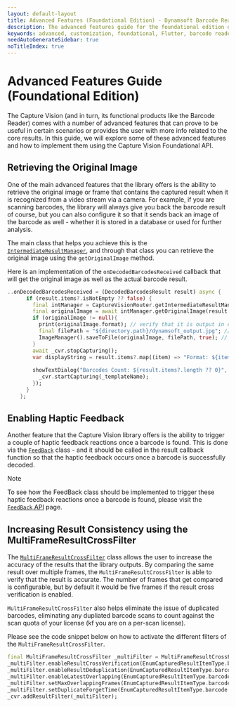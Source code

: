 ```yaml
---
layout: default-layout
title: Advanced Features (Foundational Edition) - Dynamsoft Barcode Reader Flutter Edition
description: The advanced features guide for the foundational edition of Dynamsoft Barcode Reader Flutter gives the user insight on how to utilize some of the more complicated features of the Capture Vision library.
keywords: advanced, customization, foundational, Flutter, barcode reader
needAutoGenerateSidebar: true
noTitleIndex: true
---
```


# Advanced Features Guide (Foundational Edition)

The Capture Vision (and in turn, its functional products like the Barcode Reader) comes with a number of advanced features that can prove to be useful in certain scenarios or provides the user with more info related to the core results. In this guide, we will explore some of these advanced features and how to implement them using the Capture Vision Foundational API.

## Retrieving the Original Image

One of the main advanced features that the library offers is the ability to retrieve the original image or frame that contains the captured result when it is recognized from a video stream via a camera. For example, if you are scanning barcodes, the library will always give you back the barcode result of course, but you can also configure it so that it sends back an image of the barcode as well - whether it is stored in a database or used for further analysis.

The main class that helps you achieve this is the [`IntermediateResultManager`](../api-reference/capture-vision-router/intermediate-result-manager.md), and through that class you can retrieve the original image using the `getOriginalImage` method.

Here is an implementation of the `onDecodedBarcodesReceived` callback that will get the original image as well as the actual barcode result.

```dart
..onDecodedBarcodesReceived = (DecodedBarcodesResult result) async {
      if (result.items?.isNotEmpty ?? false) {
        final intManager = CaptureVisionRouter.getIntermediateResultManager();
        final originalImage = await intManager.getOriginalImage(result.originalImageHashId);
        if (originalImage != null){
          print(originalImage.format); // verify that it is output in colour
          final filePath = "${directory.path}/dynamsoft_output.jpg"; // you can change this path to whatever works and that is accessible
          ImageManager().saveToFile(originalImage, filePath, true); // saving the captured frame to the directory above
        }
        await _cvr.stopCapturing();
        var displayString = result.items?.map((item) => "Format: ${item.formatString}\nText: ${item.text}").join('\n\n');
        
        showTextDialog("Barcodes Count: ${result.items?.length ?? 0}", displayString ?? "", () {
          _cvr.startCapturing(_templateName);
        });
      }
    };
```

## Enabling Haptic Feedback

Another feature that the Capture Vision library offers is the ability to trigger a couple of haptic feedback reactions once a barcode is found. This is done via the [`FeedBack`](api-reference/capture-vision-router/feedback.md) class - and it should be called in the result callback function so that the haptic feedback occurs once a barcode is successfully decoded.

> [!NOTE]
> To see how the FeedBack class should be implemented to trigger these haptic feedback reactions once a barcode is found, please visit the [`FeedBack` API](../api-reference/capture-vision-router/feedback.md) page.

## Increasing Result Consistency using the MultiFrameResultCrossFilter

The [`MultiFrameResultCrossFilter`](../api-reference/capture-vision-router/multi-frame-cross-filter.md) class allows the user to increase the accuracy of the results that the library outputs. By comparing the same result over multiple frames, the `MultiFrameResultCrossFilter` is able to verify that the result is accurate. The number of frames that get compared is configurable, but by default it would be five frames if the result cross verification is enabled.

`MultiFrameResultCrossFilter` also helps eliminate the issue of duplicated barcodes, eliminating any dupliated barcode scans to count against the scan quota of your license (kf you are on a per-scan license).

Please see the code snippet below on how to activate the different filters of the `MultiFrameResultCrossFilter`.

```dart
final MultiFrameResultCrossFilter _multiFilter = MultiFrameResultCrossFilter();
_multiFilter.enableResultCrossVerification(EnumCapturedResultItemType.barcode.value, true);
_multiFilter.enableResultDeduplication(EnumCapturedResultItemType.barcode.value, true);
_multiFilter.enableLatestOverlapping(EnumCapturedResultItemType.barcode.value, true);
_multiFilter.setMaxOverlappingFrames(EnumCapturedResultItemType.barcode.value, 5);
_multiFilter.setDuplicateForgetTime(EnumCapturedResultItemType.barcode.value, 5000);
_cvr.addResultFilter(_multiFilter);
```